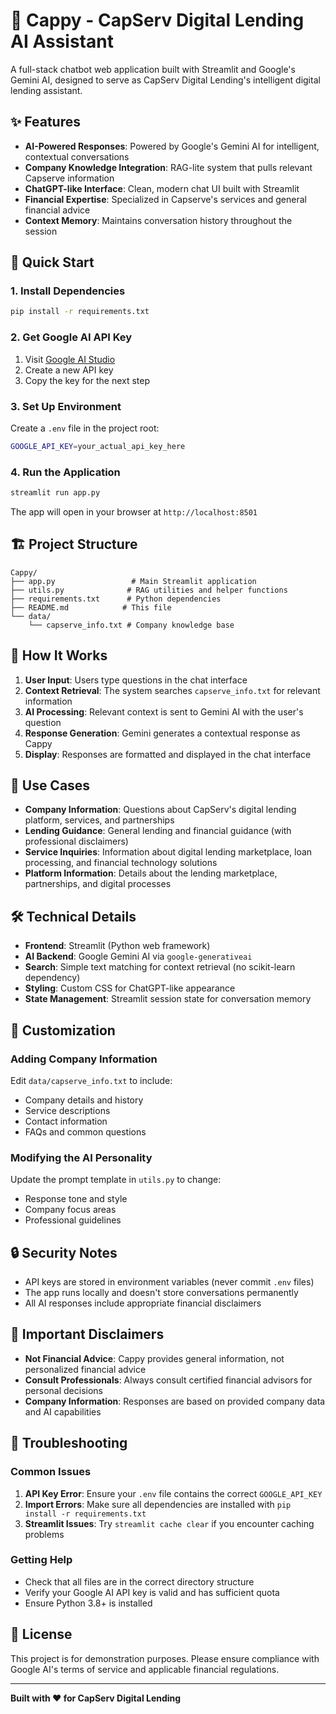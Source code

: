 # 🤖 Cappy - CapServ Digital Lending AI Assistant

A full-stack chatbot web application built with Streamlit and Google's Gemini AI, designed to serve as CapServ Digital Lending's intelligent digital lending assistant.

## ✨ Features

- **AI-Powered Responses**: Powered by Google's Gemini AI for intelligent, contextual conversations
- **Company Knowledge Integration**: RAG-lite system that pulls relevant Capserve information
- **ChatGPT-like Interface**: Clean, modern chat UI built with Streamlit
- **Financial Expertise**: Specialized in Capserve's services and general financial advice
- **Context Memory**: Maintains conversation history throughout the session

## 🚀 Quick Start

### 1. Install Dependencies
```bash
pip install -r requirements.txt
```

### 2. Get Google AI API Key
1. Visit [Google AI Studio](https://makersuite.google.com/app/apikey)
2. Create a new API key
3. Copy the key for the next step

### 3. Set Up Environment
Create a `.env` file in the project root:
```bash
GOOGLE_API_KEY=your_actual_api_key_here
```

### 4. Run the Application
```bash
streamlit run app.py
```

The app will open in your browser at `http://localhost:8501`

## 🏗️ Project Structure

```
Cappy/
├── app.py                 # Main Streamlit application
├── utils.py              # RAG utilities and helper functions
├── requirements.txt      # Python dependencies
├── README.md            # This file
└── data/
    └── capserve_info.txt # Company knowledge base
```

## 🔧 How It Works

1. **User Input**: Users type questions in the chat interface
2. **Context Retrieval**: The system searches `capserve_info.txt` for relevant information
3. **AI Processing**: Relevant context is sent to Gemini AI with the user's question
4. **Response Generation**: Gemini generates a contextual response as Cappy
5. **Display**: Responses are formatted and displayed in the chat interface

## 🎯 Use Cases

- **Company Information**: Questions about CapServ's digital lending platform, services, and partnerships
- **Lending Guidance**: General lending and financial guidance (with professional disclaimers)
- **Service Inquiries**: Information about digital lending marketplace, loan processing, and financial technology solutions
- **Platform Information**: Details about the lending marketplace, partnerships, and digital processes

## 🛠️ Technical Details

- **Frontend**: Streamlit (Python web framework)
- **AI Backend**: Google Gemini AI via `google-generativeai`
- **Search**: Simple text matching for context retrieval (no scikit-learn dependency)
- **Styling**: Custom CSS for ChatGPT-like appearance
- **State Management**: Streamlit session state for conversation memory

## 📝 Customization

### Adding Company Information
Edit `data/capserve_info.txt` to include:
- Company details and history
- Service descriptions
- Contact information
- FAQs and common questions

### Modifying the AI Personality
Update the prompt template in `utils.py` to change:
- Response tone and style
- Company focus areas
- Professional guidelines

## 🔒 Security Notes

- API keys are stored in environment variables (never commit `.env` files)
- The app runs locally and doesn't store conversations permanently
- All AI responses include appropriate financial disclaimers

## 🚨 Important Disclaimers

- **Not Financial Advice**: Cappy provides general information, not personalized financial advice
- **Consult Professionals**: Always consult certified financial advisors for personal decisions
- **Company Information**: Responses are based on provided company data and AI capabilities

## 🐛 Troubleshooting

### Common Issues

1. **API Key Error**: Ensure your `.env` file contains the correct `GOOGLE_API_KEY`
2. **Import Errors**: Make sure all dependencies are installed with `pip install -r requirements.txt`
3. **Streamlit Issues**: Try `streamlit cache clear` if you encounter caching problems

### Getting Help

- Check that all files are in the correct directory structure
- Verify your Google AI API key is valid and has sufficient quota
- Ensure Python 3.8+ is installed

## 📄 License

This project is for demonstration purposes. Please ensure compliance with Google AI's terms of service and applicable financial regulations.

---

**Built with ❤️ for CapServ Digital Lending**
